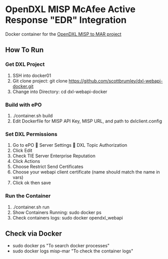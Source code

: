 # OpenDXL MISP McAfee Active Response "EDR" Integration
Docker container for the [OpenDXL MISP to MAR project](https://github.com/mohlcyber/MISP-MAR)

## How To Run

### Get DXL Project
  1.	SSH into docker01
  1.	Git clone project: git clone https://github.com/scottbrumley/dxl-webapi-docker.git
  1.	Change into Directory: cd dxl-webapi-docker

### Build  with ePO
  1.	./container.sh build
  1.	Edit Dockerfile for MISP API Key, MISP URL, and path to dxlclient.config

### Set DXL Permissions
  1.	Go to ePO  Server Settings  DXL Topic Authorization
  1.	Click Edit
  1.	Check TIE Server Enterprise Reputation
  1.	Click Actions
  1.	Choose Restrict Send Certificates
  1.	Choose your webapi client certificate (name should match the name in vars)
  1.	Click ok then save

### Run the Container
  1.	./container.sh run
  1.	Show Containers Running: sudo docker ps
  1.	Check containers logs: sudo docker opendxl_webapi

## Check via Docker
  - sudo docker ps "To search docker processes"
  - sudo docker logs misp-mar "To check the container logs"
